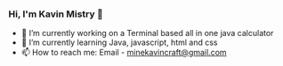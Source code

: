 ### Hi, I'm Kavin Mistry 👋

- 🔭 I’m currently working on a Terminal based all in one java calculator
- 🌱 I’m currently learning Java, javascript, html and css
- 📫 How to reach me: Email - minekavincraft@gmail.com
